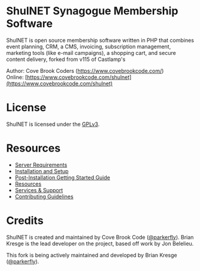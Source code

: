 ShulNET Synagogue Membership Software
==============================

ShulNET is open source membership software written in PHP that combines event planning, CRM, a CMS, invoicing,
subscription management, marketing tools (like e-mail campaigns), a shopping cart, and secure content delivery, forked from v115 of Castlamp's 

Author: Cove Brook Coders (https://www.covebrookcode.com/)  
Online: [https://www.covebrookcode.com/shulnet](https://www.covebrookcode.com/shulnet)


License
=======

ShulNET is licensed under the [GPLv3](http://www.zenbership.com/Legal/License).


Resources
=========

- [Server Requirements](http://documentation.zenbership.com/Home/Server-Requirements)
- [Installation and Setup](http://documentation.zenbership.com/Basics/Installation-and-Setup)
- [Post-Installation Getting Started Guide](http://documentation.zenbership.com/Home/Post-Installation-Recommended-Steps)
- [Resources](http://www.zenbership.com/Resources)
- [Services & Support](http://www.zenbership.com/Services)
- [Contributing Guidelines](http://www.zenbership.com/Resources/Contribute)



Credits
=======

ShulNET is created and maintained by Cove Brook Code ([@parkerfly](http://twitter.com/parkerfly)).
Brian Kresge is the lead developer on the project, based off work by Jon Belelieu.

This fork is being actively maintained and developed by Brian Kresge ([@parkerfly](http://twitter.com/parkerfly)).
